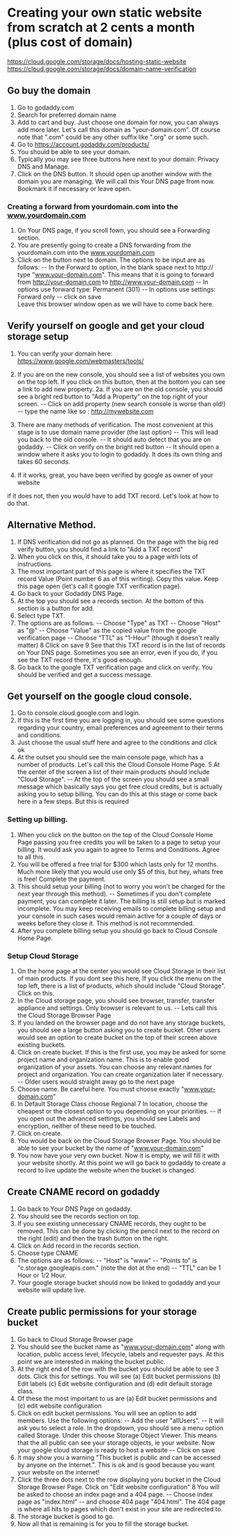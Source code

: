 # Creating your own static website from scratch at 2 cents a month (plus cost of domain)

https://cloud.google.com/storage/docs/hosting-static-website
https://cloud.google.com/storage/docs/domain-name-verification

## Go buy the domain
1. Go to godaddy.com
2. Search for preferred domain name
3. Add to cart and buy. Just choose one domain for now, you can always add more later. Let's call this domain as "your-domain.com". Of course note that ".com" could be any other suffix like ".org" or some such.
4. Go to https://account.godaddy.com/products/
5. You should be able to see your domain. 
6. Typically you may see three buttons here next to your domain: Privacy DNS and Manage.
7. Click on the DNS button. It should open up another window with the domain you are managing. We will call this Your DNS page from now. Bookmark it if necessary or leave open.


### Creating a forward from yourdomain.com into the www.yourdomain.com

1. On Your DNS page, if you scroll fown, you should see a Forwarding section.
2. You are presently going to create a DNS forwarding from the yourdomain.com into the www.yourdomain.com
3. Click on the button next to domain. The options to be input are as follows:
-- In the Forward to option, in the blank space next to http:// type "www.your-domain.com". This means that it is going to forward from http://your-domain.com to http://www.your-domain.com
-- In options use forward type: Permanent (301)
-- In options use settings: Forward only
-- click on save	
Leave this browser window open as we will have to come back here.





## Verify yourself on google and get your cloud storage setup

1. You can verify your domain here: https://www.google.com/webmasters/tools/
2. If you are on the new console, you should see a list of websites you own on the top left. If you click on this button, then at the bottom you can see a link to add new property.
2a. If you are on the old console, you should see a bright red button to "Add a Property" on the top right of your screen. 
-- Click on add property (new search console is worse than old!)
-- type the name like so : http://mywebsite.com

3. There are many methods of verification. The most convenient at this stage is to use domain name provider (the last option)
-- This will lead you back to the old console.
-- It should auto detect that you are on godaddy.
-- Click on verify on the bright red button
-- It should open a window where it asks you to login to godaddy. It does its own thing and takes 60 seconds.
5.  If it works, great, you have been verified by google as owner of your website

if it does not, then you would have to add TXT record. Let's look at how to do that.

Alternative Method.
-----------
1. If DNS verification did not go as planned. On the page with the big red verify button, you should find a link to "Add a TXT record"
2. When you click on this, it should take you to a page with lots of instructions.
3. The most important part of this page is where it specifies the TXT record Value (Point number 6 as of this writing). Copy this value. Keep this page open (let's call it google TXT verification page).
4. Go back to your Godaddy DNS Page.
5. At the top you should see a records section. At the bottom of this section is a button for add.
6. Select type TXT.
7. The options are as follows.
-- Choose "Type" as TXT
-- Choose "Host" as "@"
-- Choose "Value" as the copied value from the google verification page
-- Choose "TTL" as "1-Hour" (though it doesn't really matter)
8 Click on save
9 See that this TXT record is in the list of records on Your DNS page. Sometimes you see an error, even if you do, if you see the TXT record there, it's good enough.
10. Go back to the google TXT verification page and click on verify. You should be verified and get a success message.




## Get yourself on the google cloud console.
1. Go to console.cloud.google.com and login.
2. If this is the first time you are logging in, you should see some questions regarding your country, email preferences and agreement to their terms and conditions. 
3. Just choose the usual stuff here and agree to the conditions and click ok
4. At the outset you should see the main console page, which has a number of products. Let's call this the Cloud Console Home Page. 
5 At the center of the screen a list of their main products should include "Cloud Storage". 
-- At the top of the screen you should see a small message which basically says you get free cloud credits, but is actually asking you to setup billing. You can do this at this stage or come back here in a few steps. But this is required

### Setting up billing.

1. When you click on the button on the top of the Cloud Console Home Page passing you free credits you will be taken to a page to setup your billing. It would ask you again to agree to Terms and Conditions. Agree to all this.
2. You will be offered a free trial for $300 which lasts only for 12 months. Much more likely that you would use only $5 of this, but hey, whats free is free! Complete the payment. 
3. This should setup your billing (not to worry you won't be charged for the next year through this method).
-- Sometimes if you don't complete payment, you can complete it later. The billing is still setup but is marked incomplete. You may keep receiving emails to complete billing setup and your console in such cases would remain active for a couple of days or weeks before they close it. This method is not recommended.
4. After you complete billing setup you should go back to Cloud Console Home Page.

### Setup Cloud Storage
1. On the home page at the center you would see Cloud Storage in their list of main products. If you dont see this here, If you click the menu on the top left, there is a list of products, which should include "Cloud Storage". Click on this.
2. In the Cloud storage page, you should see browser, transfer, transfer appliance and settings. Only browser is relevant to us. 
-- Lets call this the Cloud Storage Browser Page
3. If you landed on the browser page and do not have any storage buckets, you should see a large button asking you to create bucket. Other users would see an option to create bucket on the top of their screen above existing buckets.
4. Click on create bucket. If this is the first use, you may be asked for some project name and organization name. This is to enable good organization of your assets. You can choose any relevant names for project and organization. You can create organization later if necessary.
-- Older users would straight away go to the next page
5. Choose name. Be careful here. You must choose exactly "www.your-domain.com"
6. In Default Storage Class choose Regional
7 In location, choose the cheapest or the closest option to you depending on your priorities. 
-- If you open out the advanced settings, you should see Labels and encryption, neither of these need to be touched.
8. Click on create.
9. You would be back on the Cloud Storage Browser Page. You should be able to see your bucket by the name of "www.your-domain.com"
10. You now have your very own bucket. Now it is empty, we will fill it with your website shortly. At this point we will go back to godaddy to create a record to live update the website when the bucket is changed. 

## Create CNAME record on godaddy
1. Go back to Your DNS Page on godaddy.
2. You should see the records section on top. 
3. If you see existing unnecessary CNAME records, they ought to be removed. This can be done by clicking the pencil next to the record on the right (edit) and then the trash button on the right.
4. Click on Add record in the records section.
5. Choose type CNAME
6. The options are as follows:
-- "Host" is "www"
-- "Points to" is "c.storage.googleapis.com." (note the dot at the end)
-- "TTL" can be 1 Hour or 1/2 Hour.
7. Your google storage bucket should now be linked to godaddy and your website will update live.

## Create public permissions for your storage bucket
1. Go back to Cloud Storage Browser page
2. You should see the bucket name as "www.your-domain.com" along with location, public access level, lifecycle, labels and requester pays. At this point we are interested in making the bucket public. 
3. At the right end of the row with the bucket you should be able to see 3 dots. Click this for settings. You will see (a) Edit bucket permissions (b) Edit labels (c) Edit website configuration and (d) edit default storage class.
4. Of these the most important to us are (a) Edit bucket permissions and (c) edit website configuration
5. Click on edit bucket permissions. You will see an option to add members. Use the following options:
-- Add the user "allUsers".
-- It will ask you to select a role. In the dropdown, you should see a menu option called Storage. Under this choose Storage Object Viewer. This means that the all public can see your storage objects, ie your website. Now your google cloud storage is ready to host a website
-- Click on save
6. It may show you a warning "This bucket is public and can be accessed by anyone on the Internet.". This is ok and is good because you want your website on the internet!
7. Click the three dots next to the row displaying yoru bucket in the Cloud Storage Browser Page. Click on "Edit website configuration"
8 You will be asked to choose an index page and a 404 page. 
-- Choose index page as "index.html" 
-- and choose 404 page "404.html". The 404 page is where all hits to pages which don't exist in your site are redirected to.
9. The storage bucket is good to go.
10. Now all that is remaining is for you to fill the storage bucket.
